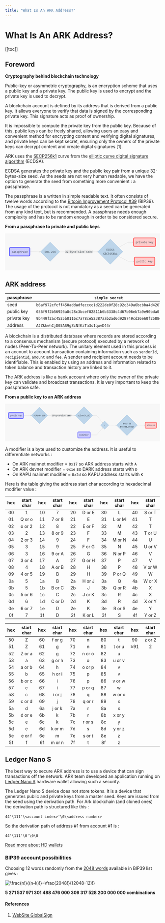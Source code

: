 ```yaml
---
title: "What Is An ARK Address?"
---
```


# What Is An ARK Address?

[[toc]]

## Foreword

**Cryptography behind blockchain technology**

Public-key or asymmetric cryptography, is an encryption scheme that uses a public key and a private key. The public key is used to encrypt and the private key is used to decrypt.

A blockchain account is defined by its address that is derived from a public key. It allows everyone to verify that data is signed by the corresponding private key. This signature acts as proof of ownership.

It is impossible to compute the private key from the public key. Because of this, public keys can be freely shared, allowing users an easy and convenient method for encrypting content and verifying digital signatures, and private keys can be kept secret, ensuring only the owners of the private keys can decrypt content and create digital signatures [1].

ARK uses the [SECP256k1](https://en.bitcoin.it/wiki/Secp256k1) curve from the [elliptic curve digital signature algorithm](https://en.wikipedia.org/wiki/Elliptic_Curve_Digital_Signature_Algorithm) (ECDSA).

ECDSA generates the private key and the public key pair from a unique 32-bytes-size seed. As the seeds are not very human readable, we have the option to generate the seed from something more convenient : a passphrase.

The passphrase is a written in simple readable text. It often consists of twelve words according to the [Bitcoin Improvement Protocol #39](https://github.com/bitcoin/bips/blob/master/bip-0039.mediawiki) (BIP39). The usage of the protocol is not mandatory as a seed can be generated from any kind text, but is recommended. A passphrase needs enough complexity and has to be random enough in order to be considered secure.

**From a passphrase to private and public keys**

![Diagram 001](./assets/what-is-an-ark-address/arkDiagram04-001.png)

## ARK address

|passphrase |`simple secret`                                                     |
|-----------|--------------------------------------------------------------------|
|seed       |`b6af972cfcff450addadfecccc1d222de0f28c92c349a6bcbba4d4267dd3199c`  |
|public key |`036f9f2b56926a8c28c3bcef02811b6b3338c4d67b06eb7a9e90bda0fb3eacedee`|
|private key|`9b449f2ac4525b0116c7a78ce52387aab2ad6d928749cd26e60f2588efc5c01d`  |
|address    |`AJZkkwhCjDG5AS9gZcNfKzTa3s1qwvD44r`                                |

A blockchain is a distributed database where records are stored according to a consensus mechanism (secure protocol) executed by a network of nodes (Peer-To-Peer network). The unitary element used in this process is an account to account transaction containing information such as `senderId`, `recipientId`, `amount` and `fee`. A sender and recipient account needs to be identifiable. This is enabled by using an address and information related to token balance and transaction history are linked to it.

The ARK address is like a bank account where only the owner of the private key can validate and broadcast transactions. It is very important to keep the passphrase safe.

**From a public key to an ARK address**

![Diagram 002](./assets/what-is-an-ark-address/arkDiagram04-002.png)

A modifier is a byte used to customize the address. It is useful to differentiate networks :
 + On ARK mainnet modifier = `0x17` so ARK address starts with `A`
 + On ARK devnet modifier = `0x1e` so DARK address starts with `D`
 + On KAPU mainnet modifier = `0x2d` so KAPU address starts with `K`

Here is the table giving the address start char according to hexadecimal modifier value :

|hex|start char|hex|start char|hex|start char|hex|start char|hex|start char|
|:-:|:--------:|:-:|:--------:|:-:|:--------:|:-:|:--------:|:-:|:--------:|
|00 |1         |10 |7         |20 |D or E    |30 |L         |40 |S or T    |
|01 |Q or o    |11 |7 or 8    |21 |E         |31 |L or M    |41 |T         |
|02 |o or 2    |12 |8         |22 |E or F    |32 |M         |42 |T         |
|03 |2         |13 |8 or 9    |23 |F         |33 |M         |43 |T or U    |
|04 |2 or 3    |14 |9         |24 |F         |34 |M or N    |44 |U         |
|05 |3         |15 |9         |25 |F or G    |35 |N         |45 |U or V    |
|06 |3         |16 |9 or A    |26 |G         |36 |N or P    |46 |V         |
|07 |3 or 4    |17 |A         |27 |G or H    |37 |P         |47 |V         |
|08 |4         |18 |A or B    |28 |H         |38 |P         |48 |V or W    |
|09 |4 or 5    |19 |B         |29 |H         |39 |P or Q    |49 |W         |
|0a |5         |1a |B         |2a |H or J    |3a |Q         |4a |W or X    |
|0b |5         |1b |B or C    |2b |J         |3b |Q or R    |4b |X         |
|0c |5 or 6    |1c |C         |2c |J or K    |3c |R         |4c |X         |
|0d |6         |1d |C or D    |2d |K         |3d |R         |4d |X or Y    |
|0e |6 or 7    |1e |D         |2e |K         |3e |R or S    |4e |Y         |
|0f |7         |1f |D         |2f |K or L    |3f |S         |4f |Y or Z    |

|hex|start char|hex|start char|hex|start char|hex|start char|hex   |start char|
|:-:|:--------:|:-:|:--------:|:-:|:--------:|:-:|:--------:|:----:|:--------:|
|50 |Z         |60 |f or g    |70 |n         |80 |t         |90    |z or 2    |
|51 |Z         |61 |g         |71 |n         |81 |t or u    |&ge;91|2         |
|52 |Z or a    |62 |g         |72 |n or o    |82 |u         |
|53 |a         |63 |g or h    |73 |o         |83 |u or v    |
|54 |a or b    |64 |h         |74 |o or p    |84 |v         |
|55 |b         |65 |h or i    |75 |p         |85 |v         |
|56 |b or c    |66 |i         |76 |p         |86 |v or w    |
|57 |c         |67 |i         |77 |p or q    |87 |w         |
|58 |c         |68 |i or j    |78 |q         |88 |w or x    |
|59 |c or d    |69 |j         |79 |q or r    |89 |x         |
|5a |d         |6a |j or k    |7a |r         |8a |x         |
|5b |d or e    |6b |k         |7b |r         |8b |x or y    |
|5c |e         |6c |k         |7c |r or s    |8c |y         |
|5d |e         |6d |k or m    |7d |s         |8d |y or z    |
|5e |e or f    |6e |m         |7e |s or t    |8e |z         |
|5f |f         |6f |m or n    |7f |t         |8f |z         |

## Ledger Nano S

The best way to secure ARK address is to use a device that can sign transactions off the network. ARK team developed an application running on [Ledger Nano S](https://www.ledgerwallet.com/products/ledger-nano-s) hardware wallet allowing such a security.

The Ledger Nano S device does not store tokens. It is a device that generates public and private keys from a master seed. Keys are issued from the seed using the derivation path. For Ark blockchain (and cloned ones) the derivation path is structured like this :

`44'\111'\<account index>'\0\<address number>`

So the derivation path of address #1 from account #1 is :

`44'\111'\0'\0\0`

[Read more about HD wallets](https://github.com/bitcoin/bips/blob/master/bip-0044.mediawiki)

### BIP39 account possibilities

Choosing 12 words randomly from the [2048 words](https://github.com/bitcoin/bips/blob/master/bip-0039/bip-0039-wordlists.md) available in BIP39 list gives :

![\frac{n!}{(n-k)!}=\frac{2048!}{(2048-12)!}](https://latex.codecogs.com/svg.latex?\frac{n!}{(n-k)!}=\frac{2048!}{(2048-12)!})

**5 271 537 971 301 488 476 000 309 317 528 200 000 000 combinations**

#### References
1. [WebSite GlobalSign](https://www.globalsign.com/en/ssl-information-center/what-is-public-key-cryptography/)
